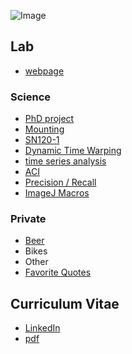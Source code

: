 ![Image](https://kleinhansda.github.io/DSKleinhans/me.jpg)

## Lab
+ [webpage](lecaudeylab.netlify.com)

### Science
* [PhD project](https://kleinhansda.github.io/DSKleinhans/SN120_TrackMate.nb.html)
* [Mounting](https://kleinhansda.github.io/DSKleinhans/SN120_TrackMate.nb.html)
* [SN120-1](https://kleinhansda.github.io/DSKleinhans/SN120_TrackMate.nb.html)
* [Dynamic Time Warping](https://kleinhansda.github.io/DSKleinhans/DA-TimeSeries_DTW.nb.html)
* [time series analysis](https://kleinhansda.github.io/DSKleinhans/DA-TimeSeries_singles_count.nb.html)
* [ACI](https://kleinhansda.github.io/DSKleinhans/DA-ACI.html)
* [Precision / Recall](https://kleinhansda.github.io/DSKleinhans/GroundTruth_2D.html)
* [ImageJ Macros](https://github.com/KleinhansDa/DSK_IJ_Macros)

### Private
* [Beer](www.hannesbru.de)
* Bikes
* Other
* [Favorite Quotes](https://docs.google.com/document/d/1ebgXg--rgaO_yHgDg_n-Z7z-cX9ZN1cccFfWtERZ0SE/edit?usp=sharing)

## Curriculum Vitae
* [LinkedIn](https://www.linkedin.com/in/david-simon-kleinhans-2bab5463/)
* [pdf](https://drive.google.com/file/d/1k5TC3OHIzS2-WBqhXHydNfbpig0_lu1f/view?usp=sharing)

